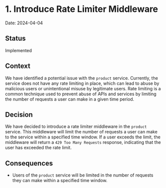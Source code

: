 # 1. Introduce Rate Limiter Middleware

Date: 2024-04-04

## Status

Implemented

## Context

We have identified a potential issue with the `product` service. Currently, the service does not have any rate limiting in place, which can lead to abuse by malicious users or unintentional misuse by legitimate users. Rate limiting is a common technique used to prevent abuse of APIs and services by limiting the number of requests a user can make in a given time period.

## Decision

We have decided to introduce a rate limiter middleware in the `product` service. This middleware will limit the number of requests a user can make to the service within a specified time window. If a user exceeds the limit, the middleware will return a `429 Too Many Requests` response, indicating that the user has exceeded the rate limit.

## Consequences

- Users of the `product` service will be limited in the number of requests they can make within a specified time window.